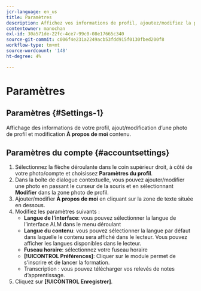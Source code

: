```yaml
---
jcr-language: en_us
title: Paramètres
description: Affichez vos informations de profil, ajoutez/modifiez la photo de profil et modifiez le contenu à propos de moi.
contentowner: manochan
exl-id: 30a571de-22fc-4ce7-99c0-08e17665c340
source-git-commit: c006f4e231a2249acb53fdd915f0130fbed200f8
workflow-type: tm+mt
source-wordcount: '148'
ht-degree: 4%

---
```


# Paramètres

## Paramètres {#Settings-1}

Affichage des informations de votre profil, ajout/modification d’une photo de profil et modification **À propos de moi** contenu.

## Paramètres du compte {#accountsettings}

1. Sélectionnez la flèche déroulante dans le coin supérieur droit, à côté de votre photo/compte et choisissez **Paramètres du profil**.
1. Dans la boîte de dialogue contextuelle, vous pouvez ajouter/modifier une photo en passant le curseur de la souris et en sélectionnant **Modifier** dans la zone photo de profil.
1. Ajouter/modifier **À propos de moi** en cliquant sur la zone de texte située en dessous.
1. Modifiez les paramètres suivants :
   * **Langue de l’interface**: vous pouvez sélectionner la langue de l’interface ALM dans le menu déroulant
   * **Langue du contenu**: vous pouvez sélectionner la langue par défaut dans laquelle le contenu sera affiché dans le lecteur. Vous pouvez afficher les langues disponibles dans le lecteur.
   * **Fuseau horaire**: sélectionnez votre fuseau horaire
   * **[!UICONTROL Préférences]**: Cliquer sur le module permet de s’inscrire et de lancer la formation.
   * Transcription : vous pouvez télécharger vos relevés de notes d’apprentissage.
1. Cliquez sur **[!UICONTROL Enregistrer]**.

